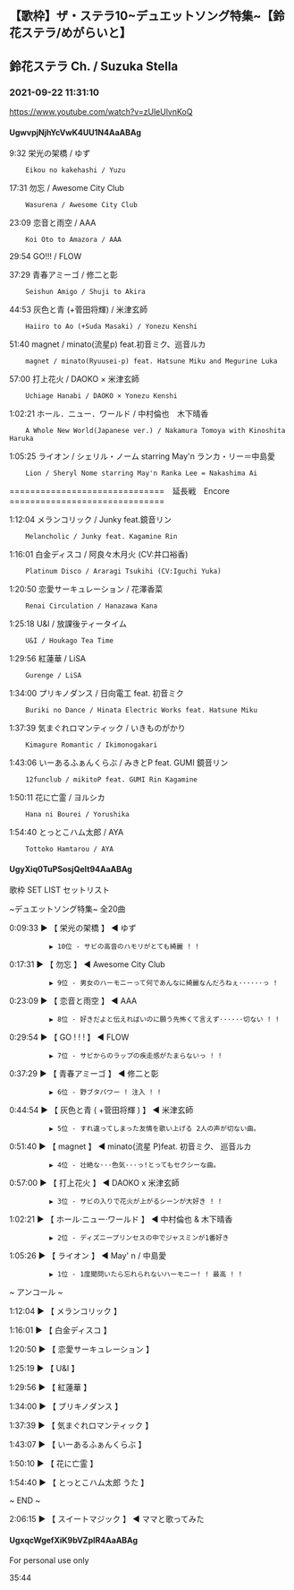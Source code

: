 ## 【歌枠】ザ・ステラ10~デュエットソング特集~【鈴花ステラ/めがらいと】
## 鈴花ステラ Ch. / Suzuka Stella
### 2021-09-22 11:31:10
https://www.youtube.com/watch?v=zUleUlvnKoQ
#### UgwvpjNjhYcVwK4UU1N4AaABAg
9:32	栄光の架橋 / ゆず

		Eikou no kakehashi / Yuzu



17:31	勿忘 / Awesome City Club

		Wasurena / Awesome City Club



23:09	恋音と雨空 / AAA

		Koi Oto to Amazora / AAA



29:54	GO!!! / FLOW



37:29	青春アミーゴ / 修二と彰

		Seishun Amigo / Shuji to Akira



44:53	灰色と青 (+菅田将輝) / 米津玄師

		Haiiro to Ao (+Suda Masaki) / Yonezu Kenshi



51:40	magnet / minato(流星p) feat.初音ミク、巡音ルカ

		magnet / minato(Ryuusei-p) feat. Hatsune Miku and Megurine Luka



57:00	打上花火 / DAOKO × 米津玄師

		Uchiage Hanabi / DAOKO × Yonezu Kenshi



1:02:21	ホール．ニュー．ワールド / 中村倫也　木下晴香

		A Whole New World(Japanese ver.) / Nakamura Tomoya with Kinoshita Haruka



1:05:25	ライオン / シェリル・ノーム starring May'n ランカ・リー＝中島愛

		Lion / Sheryl Nome starring May'n Ranka Lee = Nakashima Ai



==============================　延長戦　Encore　==============================



1:12:04	メランコリック / Junky feat.鏡音リン

		Melancholic / Junky feat. Kagamine Rin



1:16:01	白金ディスコ / 阿良々木月火 (CV:井口裕香)

		Platinum Disco / Araragi Tsukihi (CV:Iguchi Yuka)



1:20:50	恋愛サーキュレーション / 花澤香菜

		Renai Circulation / Hanazawa Kana



1:25:18	U&I / 放課後ティータイム

		U&I / Houkago Tea Time



1:29:56	紅蓮華 / LiSA

		Gurenge / LiSA



1:34:00	プリキノダンス / 日向電工 feat. 初音ミク

		Buriki no Dance / Hinata Electric Works feat. Hatsune Miku



1:37:39	気まぐれロマンティック / いきものがかり

		Kimagure Romantic / Ikimonogakari



1:43:06	いーあるふぁんくらぶ / みきとP feat. GUMI 鏡音リン

		12funclub / mikitoP feat. GUMI Rin Kagamine



1:50:11	花に亡霊 / ヨルシカ

		Hana ni Bourei / Yorushika



1:54:40	とっとこハム太郎 / AYA

		Tottoko Hamtarou / AYA

#### UgyXiq0TuPSosjQeIt94AaABAg
歌枠  SET LIST セットリスト 

~デュエットソング特集~ 全20曲



0:09:33 ▶ 【 栄光の架橋 】 ◀ ゆず

              ▶ 10位 - サビの高音のハモリがとても綺麗 ! !



0:17:31 ▶ 【 勿忘 】 ◀ Awesome City Club

              ▶ 9位 - 男女のハーモニーって何であんなに綺麗なんだろねぇ······っ !



0:23:09 ▶ 【 恋音と雨空 】 ◀ AAA

              ▶ 8位 - 好きだよと伝えればいのに願う先怖くて言えず······切ない ! ! 



0:29:54 ▶ 【 GO ! ! ! 】 ◀ FLOW

              ▶ 7位 - サビからのラップの疾走感がたまらないっ ! !



0:37:29 ▶ 【 青春アミーゴ 】 ◀ 修二と彰

              ▶ 6位 - 野ブタパワー ! 注入 ! !



0:44:54 ▶ 【 灰色と青 ( +菅田将輝 ) 】 ◀ 米津玄師

              ▶ 5位 - すれ違ってしまった友情を歌い上げる 2人の声が切ない曲。



0:51:40 ▶ 【 magnet 】 ◀ minato(流星 P)feat. 初音ミク、 巡音ルカ

              ▶ 4位 - 壮絶な···色気···っ!とってもセクシーな曲。



0:57:00 ▶ 【 打上花火 】 ◀  DAOKO x 米津玄師

              ▶ 3位 - サビの入りで花火が上がるシーンが大好き ! !



1:02:21 ▶ 【 ホール·ニュー·ワールド 】 ◀ 中村倫也 & 木下晴香

              ▶ 2位 - ディズニープリンセスの中でジャスミンが1番好き



1:05:26 ▶ 【 ライオン 】 ◀ May' n / 中島愛

              ▶ 1位 - 1度聞問いたら忘れられないハーモニー! ! 最高 ! !



 ~ アンコール ~

1:12:04 ▶ 【 メランコリック 】



1:16:01 ▶ 【 白金ディスコ 】



1:20:50 ▶ 【 恋愛サーキュレーション 】 



1:25:19 ▶ 【 U&I 】 



1:29:56 ▶ 【 紅蓮華 】 



1:34:00 ▶ 【 ブリキノダンス 】 



1:37:39 ▶ 【 気まぐれロマンティック 】 



1:43:07 ▶ 【 いーあるふぁんくらぶ 】 



1:50:10 ▶ 【 花に亡霊 】 



1:54:40 ▶ 【 とっとこハム太郎 うた 】 



~ END ~

2:06:15 ▶ 【 スイートマジック 】 ◀ ママと歌ってみた

#### UgxqcWgefXiK9bVZpIR4AaABAg
For personal use only











35:44

